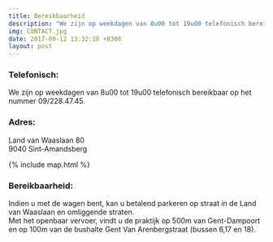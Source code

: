 ```yaml
---
title: Bereikbaarheid
description: "We zijn op weekdagen van 8u00 tot 19u00 telefonisch bereikbaar op het nummer 09/228.47.45 .."
img: CONTACT.jpg
date: 2017-09-12 13:32:20 +0300
layout: post
---
```


### Telefonisch:
We zijn op weekdagen van 8u00 tot 19u00 telefonisch bereikbaar op het nummer 09/228.47.45.

### Adres:

Land van Waaslaan 80 <br>
9040 Sint-Amandsberg

{% include map.html %}

### Bereikbaarheid:
Indien u met de wagen bent, kan u betalend parkeren op straat in de Land van Waaslaan en omliggende straten. <br>
Met het openbaar vervoer, vindt u de praktijk op 500m van Gent-Dampoort en op 100m van de bushalte Gent Van Arenbergstraat (bussen 6,17 en 18). 
